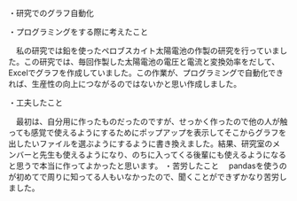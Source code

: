 ・研究でのグラフ自動化

・プログラミングをする際に考えたこと

　私の研究では鉛を使ったペロブスカイト太陽電池の作製の研究を行っていました。この研究では、毎回作製した太陽電池の電圧と電流と変換効率をだして、Excelでグラフを作成していました。この作業が、プログラミングで自動化できれば、生産性の向上につながるのではないかと思い作成しました。
 
・工夫したこと

　最初は、自分用に作ったものだったのですが、せっかく作ったので他の人が触っても感覚で使えるようにするためにポップアップを表示してそこからグラフを出したいファイルを選ぶようにするように書き換えました。結果、研究室のメンバーと先生も使えるようになり、のちに入ってくる後輩にも使えるようになると思うで本当に作ってよかったと思います。
・苦労したこと
　pandasを使うのが初めてで周りに知ってる人もいなかったので、聞くことができずかなり苦労しました。

